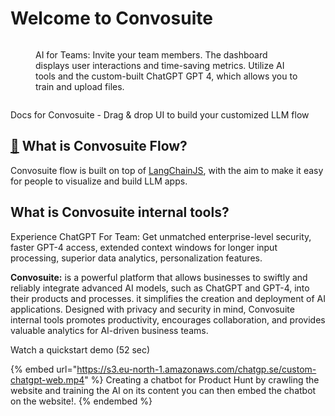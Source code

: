 # Welcome to Convosuite

<figure><img src=".gitbook/assets/dashboard.gif" alt=""><figcaption><p>AI for Teams: Invite your team members. The dashboard displays user interactions and time-saving metrics. Utilize AI tools and the custom-built ChatGPT GPT 4, which allows you to train and upload files.</p></figcaption></figure>

<figure><img src=".gitbook/assets/flowise.gif" alt=""><figcaption></figcaption></figure>



Docs for Convosuite - Drag & drop UI to build your customized LLM flow

## [🤔](https://emojipedia.org/thinking-face/) What is Convosuite Flow?

Convosuite flow is built on top of  [LangChainJS](https://github.com/hwchase17/langchainjs), with the aim to make it easy for people to visualize and build LLM apps.&#x20;

## What is Convosuite internal tools?

Experience ChatGPT For Team: Get unmatched enterprise-level security, faster GPT-4 access, extended context windows for longer input processing, superior data analytics, personalization features.

**Convosuite:** is a powerful platform that allows businesses to swiftly and reliably integrate advanced AI models, such as ChatGPT and GPT-4, into their products and processes. it simplifies the creation and deployment of AI applications. Designed with privacy and security in mind, Convosuite internal tools promotes productivity, encourages collaboration, and provides valuable analytics for AI-driven business teams.

Watch a quickstart demo (52 sec)

{% embed url="https://s3.eu-north-1.amazonaws.com/chatgp.se/custom-chatgpt-web.mp4" %}
Creating a chatbot for Product Hunt by crawling the website and training the AI on its content you can then embed the chatbot on the website!.
{% endembed %}

